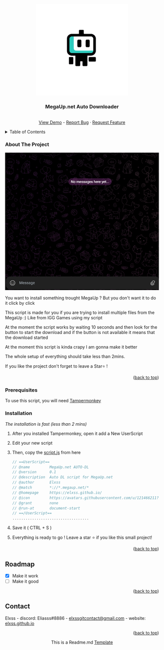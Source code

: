 <a name="readme-top"></a>

<!-- PROJECT LOGO -->
<br />
<div align="center">
  <a href="https://github.com/Elxss/Server-Startup-Telegram-Alert">
    <img src="https://raw.githubusercontent.com/Elxss/Elxss.github.io/main/src/img/logo.png" alt="Logo" width="300" height="300">
  </a>

  <h3 align="center">MegaUp.net Auto Downloader</h3>

  <p align="center">
    <br />
    <a href="https://github.com/Elxss/Server-Startup-Telegram-Alert/blob/main/img/demo.png">View Demo</a>
    -
    <a href="https://github.com/Elxss/Server-Startup-Telegram-Alert/issues">Report Bug</a>
    ·
    <a href="https://github.com/Elxss/Server-Startup-Telegram-Alert/issues">Request Feature</a>
  </p>
</div>

<a name="readme-top"></a>

<!-- TABLE OF CONTENTS -->
<details>
  <summary>Table of Contents</summary>
  <ol>
    <li><a href="#About The Project">About The Project</a></li>
    </li>
    <li><a href="#Installation">Installation</a></li>
    </li>
    <li><a href="#roadmap">Roadmap</a></li>
    <li><a href="#contact">Contact</a></li>
  </ol>
</details>

### About The Project
![Demo](https://raw.githubusercontent.com/Elxss/Server-Startup-Telegram-Alert/main/img/demo.gif)

You want to install something trought MegaUp ?
But you don't want it to do it click by click

This script is made for you if you are trying to install multiple files from the MegaUp :)
Like from IGG Games using my script

At the moment the script works by waiting 10 seconds and then look for the button to start the download and if the button is not available it means that the download started

At the moment this script is kinda crapy 
I am gonna make it better

The whole setup of everything should take less than 2mins.

If you like the project don't forget to leave a Star⭐ !

<p align="right">(<a href="#readme-top">back to top</a>)</p>


### Prerequisites

To use this script, you will need [Tampermonkey](https://chrome.google.com/webstore/detail/tampermonkey/dhdgffkkebhmkfjojejmpbldmpobfkfo?hl=fr)

### Installation

_The installation is fast (less than 2 mins)_

1. After you installed Tampermonkey, open it add a New UserScript
    
2. Edit your new script

4. Then, copy the [script.js]() from here
    ```js
    // ==UserScript==
    // @name         MegaUp.net AUTO-DL
    // @version      0.1
    // @description  Auto DL script for MegaUp.net
    // @author       Elxss
    // @match        *://*.megaup.net/*
    // @homepage     https://elxss.github.io/
    // @icon         https://avatars.githubusercontent.com/u/121466211?s=400&   u=e6018d225103ed4be48117d0341d74a212d0b607&v=4
    // @grant        none
    // @run-at       document-start
    // ==/UserScript==
    ...................................
    ```
5. Save it ( CTRL + S )

6. Everything is ready to go ! Leave a star ⭐ if you like this small project!



<p align="right">(<a href="#readme-top">back to top</a>)</p>

<!-- ROADMAP -->
## Roadmap

- [x] Make it work
- [ ] Make it good

<p align="right">(<a href="#readme-top">back to top</a>)</p>

<!-- CONTACT -->
## Contact

Elxss - discord: Eliasss#8886 - elxssgitcontact@gmail.com - website: [elxss.github.io](https://elxss.github.io/)

<p align="right">(<a href="#readme-top">back to top</a>)</p>

<p align="center">This is a Readme.md <a href="https://github.com/othneildrew/Best-README-Template/blob/master/README.md">Template</a></p>
